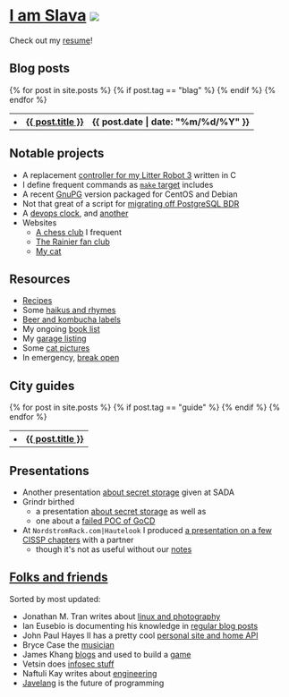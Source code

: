 # [I am Slava](mailto:me@slava.lol?Subject=beer%20time) ![](https://github.com/slavaaaaaaaaaa/smaslennikov.github.io/actions/workflows/pages/pages-build-deployment/badge.svg)

Check out my [resume](docs/resume.pdf)!

## Blog posts

<table class="posts">
{% for post in site.posts %}
  <tr>
  {% if post.tag == "blag" %}
    <th><li><a href="{{ post.url }}">{{ post.title }}</a></li></th>
    <th>{{ post.date | date: "%m/%d/%Y" }}</th>
  {% endif %}
  </tr>
{% endfor %}
</table>

## Notable projects

* A replacement [controller for my Litter Robot 3](https://litter-controller.slava.lol/) written in C
* I define frequent commands as [`make` target](https://github.com/slavaaaaaaaaaa/include.mk) includes
* A recent [GnuPG](https://github.com/slavaaaaaaaaaa/packages) version packaged for CentOS and Debian
* Not that great of a script for [migrating off PostgreSQL BDR](https://github.com/slavaaaaaaaaaa/smaslennikov.github.io/blob/master/bin/migrate_bdr_to_postgres.sh)
* A [devops clock](https://slava.lol/whattimeisitrightmeow/), and [another](https://slava.lol/whattravisisitrightmeow/)
* Websites
    * [A chess club](https://chessand.beer) I frequent
    * [The Rainier fan club](https://rainier.beer)
    * [My cat](https://devopscat.com)

## Resources

* [Recipes](recipes)
* Some [haikus and rhymes](haikus)
* [Beer and kombucha labels](beers)
* My ongoing [book list](books)
* My [garage listing](garage)
* Some [cat pictures](https://devopscat.com/selfies)
* In emergency, [break open](in_emergency)

## City guides

<table class="posts">
{% for post in site.posts %}
  <tr>
  {% if post.tag == "guide" %}
    <th><li><a href="{{ post.url }}">{{ post.title }}</a></li></th>
  {% endif %}
  </tr>
{% endfor %}
</table>

## Presentations

* Another presentation [about secret storage](https://slava.lol/sada-beer-and-learn-1/) given at SADA
* Grindr birthed
    * a presentation [about secret storage](grindr-demo-day-1) as well as
    * one about a [failed POC of GoCD](grindr-demo-day-2)
* At `NordstromRack.com|Hautelook` I produced [a presentation on a few CISSP chapters](cissp-access-mgmt-presentation/) with a partner
    * though it's not as useful without our [notes](https://github.com/slavaaaaaaaaaa/cissp-access-mgmt-presentation/blob/master/presentation.md)

## [Folks and friends](https://github.com/slavaaaaaaaaaa/slavaaaaaaaaaa.github.io/blob/master/ansible/roles/dotfiles/files/.newsboat/urls)

Sorted by most updated:

* Jonathan M. Tran writes about [linux and photography](https://blog.jonathanmtran.com/)
* Ian Eusebio is documenting his knowledge in [regular blog posts](https://iangge.github.io/)
* John Paul Hayes II has a pretty cool [personal site and home API](https://jph2.net)
* Bryce Case the [musician](https://ytcracker.com)
* James Khang [blogs](https://medium.com/@jahmezz) and used to build a [game](https://20minutesadayblog.wordpress.com)
* Vetsin does [infosec stuff](http://0x.c0ffee.me/)
* Naftuli Kay writes about [engineering](https://naftuli.wtf)
* [Javelang](https://javelang.com/) is the future of programming
